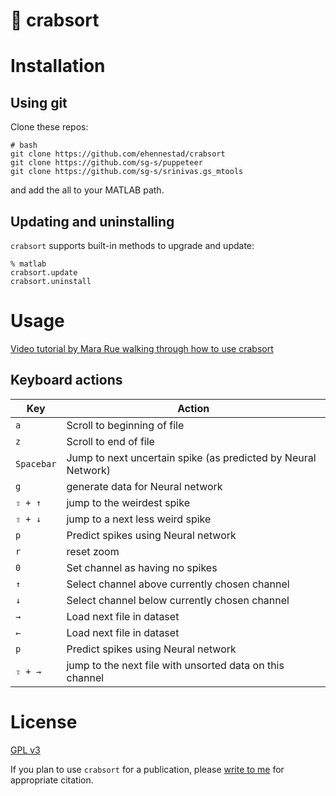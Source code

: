 # 🦀 crabsort


# Installation

## Using git

Clone these repos:

```
# bash
git clone https://github.com/ehennestad/crabsort
git clone https://github.com/sg-s/puppeteer
git clone https://github.com/sg-s/srinivas.gs_mtools
```

and add the all to your MATLAB path. 

## Updating and uninstalling

`crabsort` supports built-in methods to upgrade and update:

```
% matlab
crabsort.update
crabsort.uninstall
```


# Usage

[Video tutorial by Mara Rue walking through how to use crabsort](https://youtu.be/S5W0SaKJZ-E)

## Keyboard actions

| Key | Action |
| ---------- | ---------- |
| `a` | Scroll to beginning of file |
| `z` | Scroll to end of file |
| `Spacebar` | Jump to next uncertain spike (as predicted by Neural Network) |
| `g` | generate data for Neural network | 
| `⇧ + ↑` | jump to the weirdest spike |
| `⇧ + ↓` | jump to a next less weird spike |
| `p` | Predict spikes using Neural network |
| `r` | reset zoom | 
| `0` | Set channel as having no spikes |
| `↑` | Select channel above currently chosen channel |
| `↓` | Select channel below currently chosen channel |
| `→` | Load next file in dataset |
| `←` | Load next file in dataset |
| `p` | Predict spikes using Neural network |
| `⇧ + →` | jump to the next file with unsorted data on this channel |



# License 

[GPL v3](http://gplv3.fsf.org/)

If you plan to use `crabsort` for a publication, please [write to me](http://srinivas.gs/#contact) for appropriate citation. 
